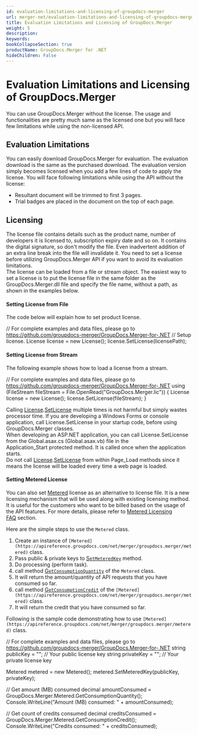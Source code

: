```yaml
---
id: evaluation-limitations-and-licensing-of-groupdocs-merger
url: merger-net/evaluation-limitations-and-licensing-of-groupdocs-merger
title: Evaluation Limitations and Licensing of GroupDocs.Merger
weight: 5
description: 
keywords: 
bookCollapseSection: true
productName: GroupDocs.Merger for .NET
hideChildren: False
---
```


# Evaluation Limitations and Licensing of GroupDocs.Merger



You can use GroupDocs.Merger without the license. The usage and functionalities are pretty much same as the licensed one but you will face few limitations while using the non-licensed API.

## Evaluation Limitations

You can easily download GroupDocs.Merger for evaluation. The evaluation download is the same as the purchased download. The evaluation version simply becomes licensed when you add a few lines of code to apply the license. You will face following limitations while using the API without the license:  

*   Resultant document will be trimmed to first 3 pages.
*   Trial badges are placed in the document on the top of each page.

## Licensing

The license file contains details such as the product name, number of developers it is licensed to, subscription expiry date and so on. It contains the digital signature, so don't modify the file. Even inadvertent addition of an extra line break into the file will invalidate it. You need to set a license before utilizing GroupDocs.Merger API if you want to avoid its evaluation limitations.   
The license can be loaded from a file or stream object. The easiest way to set a license is to put the license file in the same folder as the GroupDocs.Merger.dll file and specify the file name, without a path, as shown in the examples below.

#### Setting License from File

The code below will explain how to set product license.

// For complete examples and data files, please go to https://github.com/groupdocs-merger/GroupDocs.Merger-for-.NET
// Setup license.
License license = new License();
license.SetLicense(licensePath);

#### Setting License from Stream

The following example shows how to load a license from a stream.

// For complete examples and data files, please go to https://github.com/groupdocs-merger/GroupDocs.Merger-for-.NET
using (FileStream fileStream = File.OpenRead("GroupDocs.Merger.lic"))
{
    License license = new License();
    license.SetLicense(fileStream);
}

Calling [License](https://apireference.groupdocs.com/net/merger/groupdocs.merger/license).[SetLicense](https://apireference.groupdocs.com/net/merger/groupdocs.merger/license/methods/setlicense) multiple times is not harmful but simply wastes processor time. If you are developing a Windows Forms or console application, call License.SetLicense in your startup code, before using GroupDocs.Merger classes.   
When developing an ASP.NET application, you can call License.SetLicense from the Global.asax.cs (Global.asax.vb) file in the Application\_Start protected method. It is called once when the application starts.  
Do not call [License](https://apireference.groupdocs.com/net/merger/groupdocs.merger/license).[SetLicense](https://apireference.groupdocs.com/net/merger/groupdocs.merger/license/methods/setlicense) from within Page\_Load methods since it means the license will be loaded every time a web page is loaded.

#### Setting Metered License

You can also set [Metered](https://apireference.groupdocs.com/net/merger/groupdocs.merger/metered) license as an alternative to license file. It is a new licensing mechanism that will be used along with existing licensing method. It is useful for the customers who want to be billed based on the usage of the API features. For more details, please refer to [Metered Licensing FAQ](https://purchase.groupdocs.com/faqs/licensing/metered) section.

Here are the simple steps to use the `Metered` class.

1.  Create an instance of `[Metered](https://apireference.groupdocs.com/net/merger/groupdocs.merger/metered)` class.
2.  Pass public & private keys to [S`etMeteredKey`](https://apireference.groupdocs.com/net/merger/groupdocs.merger/metered/methods/setmeteredkey) method.
3.  Do processing (perform task).
4.  call method [G`etConsumptionQuantity`](https://apireference.groupdocs.com/net/merger/groupdocs.merger/metered/methods/getconsumptionquantity) of the `Metered` class.
5.  It will return the amount/quantity of API requests that you have consumed so far.
6.  call method [G`etConsumptionCredit`](https://apireference.groupdocs.com/net/merger/groupdocs.merger/metered/methods/getconsumptioncredit) of the `[Metered](https://apireference.groupdocs.com/net/merger/groupdocs.merger/metered)` class.
7.  It will return the credit that you have consumed so far.

Following is the sample code demonstrating how to use `[Metered](https://apireference.groupdocs.com/net/merger/groupdocs.merger/metered)` class.

// For complete examples and data files, please go to https://github.com/groupdocs-merger/GroupDocs.Merger-for-.NET
string publicKey = ""; // Your public license key
string privateKey = ""; // Your private license key

Metered metered = new Metered();
metered.SetMeteredKey(publicKey, privateKey);

// Get amount (MB) consumed
decimal amountConsumed = GroupDocs.Merger.Metered.GetConsumptionQuantity();
Console.WriteLine("Amount (MB) consumed: " + amountConsumed);

// Get count of credits consumed
decimal creditsConsumed = GroupDocs.Merger.Metered.GetConsumptionCredit();
Console.WriteLine("Credits consumed: " + creditsConsumed);

